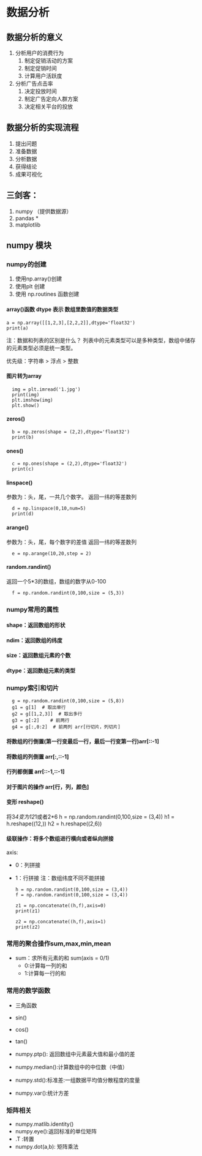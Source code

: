 # 数据分析

## 数据分析的意义
1. 分析用户的消费行为
   1. 制定促销活动的方案
   2. 制定促销时间
   3. 计算用户活跃度
2. 分析广告点击率
   1. 决定投放时间
   2. 制定广告定向人群方案
   3. 决定相关平台的投放

## 数据分析的实现流程
1. 提出问题
2. 准备数据
3. 分析数据
4. 获得结论
5. 成果可视化

## 三剑客：
1. numpy （提供数据源）
2. pandas  *
3. matplotlib

## numpy 模块

### numpy的创建
1. 使用np.array()创建
2. 使用plt 创建
3. 使用 np.routines 函数创建

#### array()函数 dtype 表示 数组里数值的数据类型

    a = np.array([[1,2,3],[2,2,2]],dtype='float32')
    print(a)

注：数据和列表的区别是什么？ 
列表中的元素类型可以是多种类型，数组中储存的元素类型必须是统一类型。

优先级：字符串 > 浮点 > 整数

#### 图片转为array

      img = plt.imread('1.jpg')
      print(img)
      plt.imshow(img)
      plt.show()

#### zeros()
   
      b = np.zeros(shape = (2,2),dtype='float32')
      print(b)
#### ones()

   
      c = np.ones(shape = (2,2),dtype='float32')
      print(c)
   
#### linspace()
参数为：头，尾，一共几个数字。
返回一纬的等差数列


      d = np.linspace(0,10,num=5)
      print(d)

#### arange()
参数为：头，尾，每个数字的差值
返回一纬的等差数列

      e = np.arange(10,20,step = 2)
#### random.randint()
返回一个5*3的数组，数组的数字从0-100

      f = np.random.randint(0,100,size = (5,3))

### numpy常用的属性
#### shape：返回数组的形状
#### ndim：返回数组的纬度
#### size：返回数组元素的个数
#### dtype：返回数组元素的类型

### numpy索引和切片
   
      g = np.random.randint(0,100,size = (5,8))
      g1 = g[1]  # 取出单行
      g2 = g[[1,2,3]]  # 取出多行
      g3 = g[:2]    # 前两行
      g4 = g[:,0:2]  # 前两列 arr[行切片，列切片]

#### 将数组的行倒置(第一行变最后一行，最后一行变第一行)arr[::-1]
#### 将数组的列倒置 arr[:,::-1]
#### 行列都倒置 arr[::-1,::-1]
#### 对于图片的操作  arr[行，列，颜色]

#### 变形 reshape()
将3*4变为12*1或者2*6
      h = np.random.randint(0,100,size = (3,4))
      h1 = h.reshape((12,))
      h2 = h.reshape((2,6))
#### 级联操作：将多个数组进行横向或者纵向拼接
axis:
- 0：列拼接
- 1：行拼接
注：数组纬度不同不能拼接

      h = np.random.randint(0,100,size = (3,4))
      f = np.random.randint(0,100,size = (3,4))
      
      z1 = np.concatenate((h,f),axis=0)
      print(z1)
      
      z2 = np.concatenate((h,f),axis=1)
      print(z2)

### 常用的聚合操作sum,max,min,mean
- sum：求所有元素的和
sum(axis = 0/1)
  - 0:计算每一列的和
  - 1:计算每一行的和

### 常用的数学函数
- 三角函数
 - sin()
 - cos()
 - tan()

- numpy.ptp(): 返回数组中元素最大值和最小值的差
- numpy.median():计算数组中的中位数（中值）
- numpy.std():标准差:一组数据平均值分散程度的度量
- numpy.var():统计方差

### 矩阵相关
- numpy.matlib.identity()
- numpy.eye():返回标准的单位矩阵
- .T :转置
- numpy.dot(a,b): 矩阵乘法

